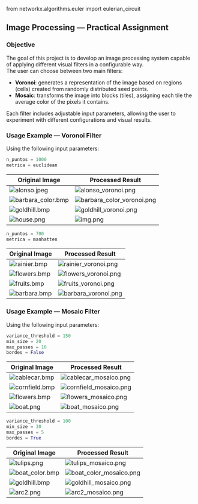 from networkx.algorithms.euler import eulerian_circuit

## Image Processing — Practical Assignment

### Objective

The goal of this project is to develop an image processing system capable of applying different visual filters in a configurable way.  
The user can choose between two main filters:

- **Voronoi**: generates a representation of the image based on regions (cells) created from randomly distributed seed points.
- **Mosaic**: transforms the image into blocks (tiles), assigning each tile the average color of the pixels it contains.

Each filter includes adjustable input parameters, allowing the user to experiment with different configurations and visual results.

### Usage Example — Voronoi Filter

Using the following input parameters:

```python
n_puntos = 1000
metrica = euclidean
```

| Original Image                                      | Processed Result                                     |
|-----------------------------------------------------|------------------------------------------------------|
| ![alonso.jpeg](test_images/alonso.jpeg)             | ![alonso_voronoi.png](data3%28eucl-1000%29/alonso_voronoi.png)   |
| ![barbara_color.bmp](test_images/barbara_color.bmp) | ![barbara_color_voronoi.png](data3%28eucl-1000%29/barbara_color_voronoi.png) |
| ![goldhill.bmp](test_images/goldhill.bmp)           | ![goldhill_voronoi.png](data3%28eucl-1000%29/goldhill_voronoi.png)    |
| ![house.png](test_images/house.png)        | ![img.png](data3%28eucl-1000%29/img.png)        |

```python
n_puntos = 700
metrica = manhatten
```
| Original Image                           | Processed Result                                                 |
|------------------------------------------|------------------------------------------------------------------|
| ![rainier.bmp](test_images/rainier.bmp)  | ![rainier_voronoi.png](data4%28manh-700%29/rainier_voronoi.png)  |
| ![flowers.bmp](test_images/flowers.bmp)  | ![flowers_voronoi.png](data4%28manh-700%29/flowers_voronoi.png)  |
| ![fruits.bmp](test_images/fruits.bmp)    | ![fruits_voronoi.png](data4%28manh-700%29/fruits_voronoi.png)    |
| ![barbara.bmp](test_images/barbara.bmp)  | ![barbara_voronoi.png](data4%28manh-700%29/barbara_voronoi.png)                       |


### Usage Example — Mosaic Filter

Using the following input parameters:

```python
variance_threshold = 150
min_size = 20
max_passes = 10
bordes = False
```

| Original Image                              | Processed Result                                     |
|---------------------------------------------|------------------------------------------------------|
| ![cablecar.bmp](test_images/cablecar.bmp)   | ![cablecar_mosaico.png](data/cablecar_mosaico.png)   |
| ![cornfield.bmp](test_images/cornfield.bmp) | ![cornfield_mosaico.png](data/cornfield_mosaico.png) |
| ![flowers.bmp](test_images/flowers.bmp)     | ![flowers_mosaico.png](data/flowers_mosaico.png)     |
| ![boat.png](test_images/boat.png)           | ![boat_mosaico.png](data/boat_mosaico.png)           |

```python
variance_threshold = 100
min_size = 30
max_passes = 5
bordes = True
```

| Original Image                                | Processed Result                                       |
|-----------------------------------------------|--------------------------------------------------------|
| ![tulips.png](test_images/tulips.png)         | ![tulips_mosaico.png](data/tulips_mosaico.png)         |
| ![boat_color.bmp](test_images/boat_color.bmp) | ![boat_color_mosaico.png](data/boat_color_mosaico.png) |
| ![goldhill.bmp](test_images/goldhill.bmp)     | ![goldhill_mosaico.png](data/goldhill_mosaico.png)     |
| ![arc2.png](test_images/arc2.png)             | ![arc2_mosaico.png](data/arc2_mosaico.png)             |
